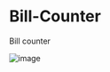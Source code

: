 # Bill-Counter
Bill counter 

<html>
  <body>
    <img src="https://github.com/madheshkumar/Bill-Counter/Bill Counter/output1.png" alt='image'>
  </body>
</html>
